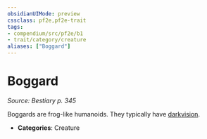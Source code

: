 ```yaml
---
obsidianUIMode: preview
cssclass: pf2e,pf2e-trait
tags:
- compendium/src/pf2e/b1
- trait/category/creature
aliases: ["Boggard"]
---
```

# Boggard  
*Source: Bestiary p. 345*  

Boggards are frog-like humanoids. They typically have [darkvision](/rules/abilities/darkvision.md).

- **Categories**: Creature
